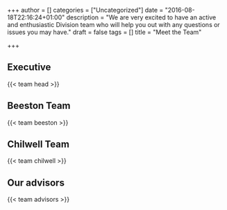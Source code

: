 +++
author = []
categories = ["Uncategorized"]
date = "2016-08-18T22:16:24+01:00"
description = "We are very excited to have an active and enthusiastic Division team who will help you out with any questions or issues you may have."
draft = false
tags = []
title = "Meet the Team"

+++

## Executive
{{< team head >}}
## Beeston Team
{{< team beeston >}}
## Chilwell Team
{{< team chilwell >}}
## Our advisors
{{< team advisors >}}
